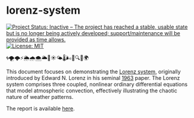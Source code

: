 # lorenz-system

<!-- badges: start -->
[![Project Status: Inactive – The project has reached a stable, usable state but is no longer being actively developed; support/maintenance will be provided as time allows.](https://www.repostatus.org/badges/latest/inactive.svg)](https://www.repostatus.org/#inactive)
[![License: MIT](https://img.shields.io/badge/license-MIT-green)](https://choosealicense.com/licenses/mit/)
<!-- badges: end -->

🌀🌪️🌩️⚡🌦️🌧️🌨️🌥️🌈☀️🌤️🌡️🌬️🔄🔍🔗🌍

This document focuses on demonstrating the [Lorenz system](https://en.wikipedia.org/wiki/Lorenz_system), originally introduced by Edward N. Lorenz in his seminal [1963](https://journals.ametsoc.org/view/journals/atsc/20/2/1520-0469_1963_020_0130_dnf_2_0_co_2.xml) paper. The Lorenz system comprises three coupled, nonlinear ordinary differential equations that model atmospheric convection, effectively illustrating the chaotic nature of weather patterns.

The report is available [here](https://danielvartan.github.io/lorenz-system/).
